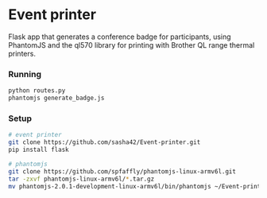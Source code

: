 # Event printer

Flask app that generates a conference badge for participants, using PhantomJS and the ql570 library for printing with Brother QL range thermal printers.

### Running
```python
python routes.py
phantomjs generate_badge.js
```

### Setup
```bash
# event printer
git clone https://github.com/sasha42/Event-printer.git
pip install flask

# phantomjs
git clone https://github.com/spfaffly/phantomjs-linux-armv6l.git
tar -zxvf phantomjs-linux-armv6l/*.tar.gz
mv phantomjs-2.0.1-development-linux-armv6l/bin/phantomjs ~/Event-printer/.
```